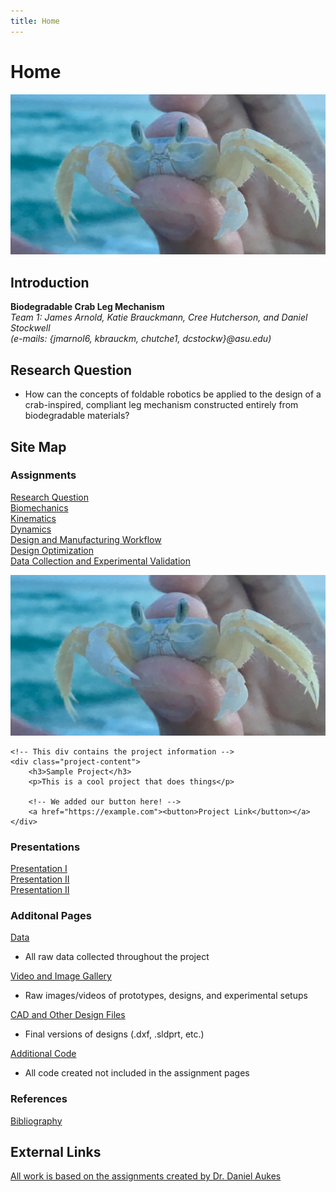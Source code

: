 ```yaml
---
title: Home
---
```


# Home

![alt_text](images/ghostCrab.jpg "Image of a ghost crab")

## Introduction

**Biodegradable Crab Leg Mechanism**  
_Team 1: James Arnold, Katie Brauckmann, Cree Hutcherson, and Daniel Stockwell_   
_(e-mails: {jmarnol6, kbrauckm, chutche1, dcstockw}@asu.edu)_

## Research Question

* How can the concepts of foldable robotics be applied to the design of a crab-inspired, compliant leg mechanism constructed entirely from biodegradable materials?

## Site Map

### Assignments

[Research Question](/assignment1)   
[Biomechanics](/assignment2)  
[Kinematics](https://nbviewer.jupyter.org/url/arnoldjames98.github.io/systemKinematics.ipynb)  
[Dynamics](https://nbviewer.jupyter.org/url/arnoldjames98.github.io/systemDynamicsAll.ipynb)  
[Design and Manufacturing Workflow](https://nbviewer.jupyter.org/url/arnoldjames98.github.io/designManufacturing.ipynb)  
[Design Optimization](https://nbviewer.jupyter.org/url/arnoldjames98.github.io/designOptimization.ipynb)  
[Data Collection and Experimental Validation](https://nbviewer.jupyter.org/url/arnoldjames98.github.io/dataCollection.ipynb)  

<div class="project">
    <!-- This is the project image -->
    <img class="project-thumbnail" src=images/ghostCrab.jpg>
    
    <!-- This div contains the project information -->
    <div class="project-content">
        <h3>Sample Project</h3>
        <p>This is a cool project that does things</p>
        
        <!-- We added our button here! -->
        <a href="https://example.com"><button>Project Link</button></a>
    </div>
</div>

### Presentations

[Presentation I](/presentation1)  
[Presentation II](/presentation2)  
[Presentation II](/presentation2) 

### Additonal Pages

[Data](/data)   
*  All raw data collected throughout the project   

[Video and Image Gallery](/videoImageGallery)   
*  Raw images/videos of prototypes, designs, and experimental setups 
  
[CAD and Other Design Files](/cadDesignFiles)
*  Final versions of designs (.dxf, .sldprt, etc.) 
 
[Additional Code](/additionalCode)   
*  All code created not included in the assignment pages   


### References 

[Bibliography](/bibliography)

## External Links

[All work is based on the assignments created by Dr. Daniel Aukes](https://egr557.github.io/)
